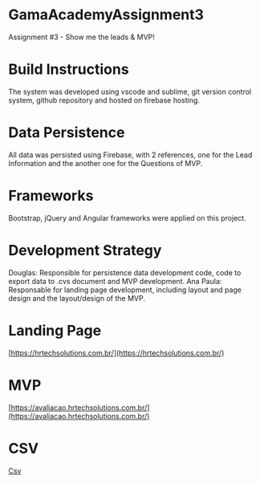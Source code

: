 # GamaAcademyAssignment3
Assignment #3 - Show me the leads &amp; MVP!

# Build Instructions
The system was developed using vscode and sublime, git version control system, github repository and hosted on firebase hosting.

# Data Persistence
All data was persisted using Firebase, with 2 references, one for the Lead Information and the another one for the Questions of MVP.

# Frameworks 
Bootstrap, jQuery and Angular frameworks were applied on this project.

# Development Strategy
Douglas:
Responsible for persistence data development code, code to export data to .cvs document and MVP development.
Ana Paula:
Responsable for landing page development, including layout and page design and the layout/design of the MVP.

# Landing Page
[https://hrtechsolutions.com.br/](https://hrtechsolutions.com.br/)

# MVP
[https://avaliacao.hrtechsolutions.com.br/](https://avaliacao.hrtechsolutions.com.br/)

# CSV
[Csv](https://hrtechsolutions.com.br/getcsv.html)
